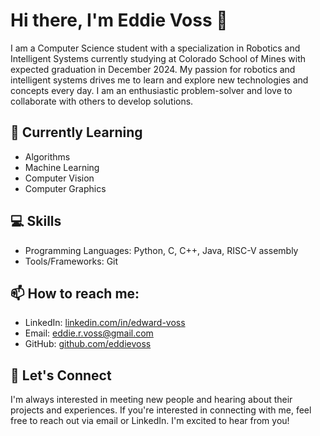 # Hi there, I'm Eddie Voss 👋

I am a Computer Science student with a specialization in Robotics and Intelligent Systems currently studying at Colorado School of Mines with expected graduation in December 2024. My passion for robotics and intelligent systems drives me to learn and explore new technologies and concepts every day. I am an enthusiastic problem-solver and love to collaborate with others to develop solutions.

## 🌱 Currently Learning

- Algorithms
- Machine Learning
- Computer Vision
- Computer Graphics

## 💻 Skills

- Programming Languages: Python, C, C++, Java, RISC-V assembly
- Tools/Frameworks: Git

## 📫 How to reach me:

- LinkedIn: [linkedin.com/in/edward-voss](https://www.linkedin.com/in/edward-voss/)
- Email: eddie.r.voss@gmail.com
- GitHub: [github.com/eddievoss](https://github.com/eddievoss)

## 🤝 Let's Connect

I'm always interested in meeting new people and hearing about their projects and experiences. If you're interested in connecting with me, feel free to reach out via email or LinkedIn. I'm excited to hear from you!
